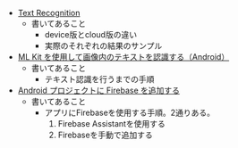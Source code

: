 

- [Text Recognition](https://firebase.google.com/docs/ml-kit/recognize-text)
    - 書いてあること
        - device版とcloud版の違い
        - 実際のそれぞれの結果のサンプル
- [ML Kit を使用して画像内のテキストを認識する（Android）](https://firebase.google.com/docs/ml-kit/android/recognize-text)
    - 書いてあること
        - テキスト認識を行うまでの手順
- [Android プロジェクトに Firebase を追加する](https://firebase.google.com/docs/android/setup)
    - 書いてあること
        - アプリにFirebaseを使用する手順。2通りある。
            1. Firebase Assistantを使用する
            2. Firebaseを手動で追加する
